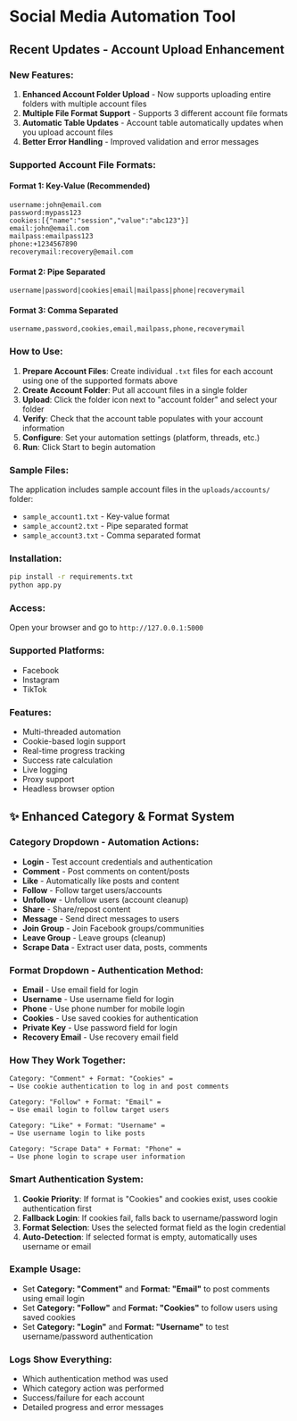 # Social Media Automation Tool

## Recent Updates - Account Upload Enhancement

### New Features:

1. **Enhanced Account Folder Upload** - Now supports uploading entire folders with multiple account files
2. **Multiple File Format Support** - Supports 3 different account file formats
3. **Automatic Table Updates** - Account table automatically updates when you upload account files
4. **Better Error Handling** - Improved validation and error messages

### Supported Account File Formats:

#### Format 1: Key-Value (Recommended)

```
username:john@email.com
password:mypass123
cookies:[{"name":"session","value":"abc123"}]
email:john@email.com
mailpass:emailpass123
phone:+1234567890
recoverymail:recovery@email.com
```

#### Format 2: Pipe Separated

```
username|password|cookies|email|mailpass|phone|recoverymail
```

#### Format 3: Comma Separated

```
username,password,cookies,email,mailpass,phone,recoverymail
```

### How to Use:

1. **Prepare Account Files**: Create individual `.txt` files for each account using one of the supported formats above
2. **Create Account Folder**: Put all account files in a single folder
3. **Upload**: Click the folder icon next to "account folder" and select your folder
4. **Verify**: Check that the account table populates with your account information
5. **Configure**: Set your automation settings (platform, threads, etc.)
6. **Run**: Click Start to begin automation

### Sample Files:

The application includes sample account files in the `uploads/accounts/` folder:

- `sample_account1.txt` - Key-value format
- `sample_account2.txt` - Pipe separated format
- `sample_account3.txt` - Comma separated format

### Installation:

```bash
pip install -r requirements.txt
python app.py
```

### Access:

Open your browser and go to `http://127.0.0.1:5000`

### Supported Platforms:

- Facebook
- Instagram
- TikTok

### Features:

- Multi-threaded automation
- Cookie-based login support
- Real-time progress tracking
- Success rate calculation
- Live logging
- Proxy support
- Headless browser option

## ✨ **Enhanced Category & Format System**

### **Category Dropdown - Automation Actions:**

- **Login** - Test account credentials and authentication
- **Comment** - Post comments on content/posts
- **Like** - Automatically like posts and content
- **Follow** - Follow target users/accounts
- **Unfollow** - Unfollow users (account cleanup)
- **Share** - Share/repost content
- **Message** - Send direct messages to users
- **Join Group** - Join Facebook groups/communities
- **Leave Group** - Leave groups (cleanup)
- **Scrape Data** - Extract user data, posts, comments

### **Format Dropdown - Authentication Method:**

- **Email** - Use email field for login
- **Username** - Use username field for login
- **Phone** - Use phone number for mobile login
- **Cookies** - Use saved cookies for authentication
- **Private Key** - Use password field for login
- **Recovery Email** - Use recovery email field

### **How They Work Together:**

```
Category: "Comment" + Format: "Cookies" =
→ Use cookie authentication to log in and post comments

Category: "Follow" + Format: "Email" =
→ Use email login to follow target users

Category: "Like" + Format: "Username" =
→ Use username login to like posts

Category: "Scrape Data" + Format: "Phone" =
→ Use phone login to scrape user information
```

### **Smart Authentication System:**

1. **Cookie Priority**: If format is "Cookies" and cookies exist, uses cookie authentication first
2. **Fallback Login**: If cookies fail, falls back to username/password login
3. **Format Selection**: Uses the selected format field as the login credential
4. **Auto-Detection**: If selected format is empty, automatically uses username or email

### **Example Usage:**

- Set **Category: "Comment"** and **Format: "Email"** to post comments using email login
- Set **Category: "Follow"** and **Format: "Cookies"** to follow users using saved cookies
- Set **Category: "Login"** and **Format: "Username"** to test username/password authentication

### **Logs Show Everything:**

- Which authentication method was used
- Which category action was performed
- Success/failure for each account
- Detailed progress and error messages
